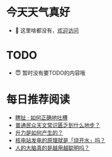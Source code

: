 # 今天天气真好
- 👋 这里啥都没有，[欢迎访问](https://zhangfeng-ola.github.io/)
<!---
- 👀 I’m interested in ...
- 🌱 I’m currently learning ...
- 💞️ I’m looking to collaborate on ...
- 📫 How to reach me ...
- 😇 I'm doing something ...

--->

# TODO 
- 😇 暂时没有要TODO的内容哦

<!---
zhangfeng-ola/zhangfeng-ola is a ✨ special ✨ repository because its `README.md` (this file) appears on your GitHub profile.
You can click the Preview link to take a look at your changes.
--->

# 每日推荐阅读
<!-- BLOG-POST-LIST:START -->
- [瞎扯 · 如何正确地吐槽](https://daily.zhihu.com/story/9761885)
- [普通民众天文常识匮乏到什么地步？](https://daily.zhihu.com/story/9761800)
- [升力是如何产生的？](https://daily.zhihu.com/story/9761831)
- [核电站发电的原理就是「烧开水」吗？](https://daily.zhihu.com/story/9761839)
- [人的大脑真的是越用越聪明吗？](https://daily.zhihu.com/story/9761847)
<!-- BLOG-POST-LIST:END -->
